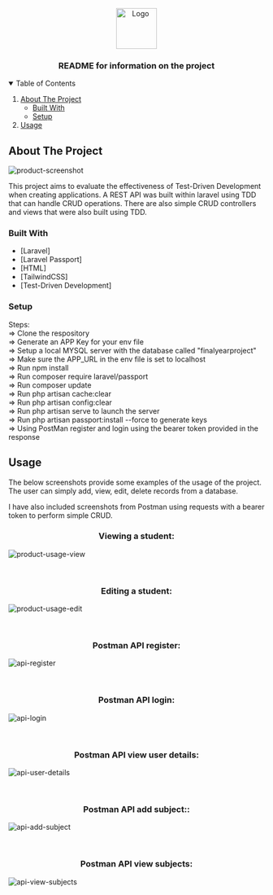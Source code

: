 <p align="center">
  <a href="https://github.com/othneildrew/Best-README-Template">
    <img src="images/logo.png" alt="Logo" width="80" height="80">
  </a>

  <h3 align="center">README for information on the project</h3>  
</p>

<!-- TABLE OF CONTENTS -->
<details open="open">
  <summary>Table of Contents</summary>
  <ol>
    <li>
      <a href="#about-the-project">About The Project</a>
      <ul>
        <li><a href="#built-with">Built With</a></li>
        <li><a href="#setup">Setup</a></li>
      </ul>
    </li>    
    <li><a href="#usage">Usage</a></li>    
  </ol>
</details>



<!-- ABOUT THE PROJECT -->
## About The Project

![product-screenshot][product-screenshot]

This project aims to evaluate the effectiveness of Test-Driven Development when creating applications. A REST API was built within laravel using TDD that can handle CRUD operations. There are also simple CRUD controllers and views that were also built using TDD.

### Built With

* [Laravel]
* [Laravel Passport]
* [HTML]
* [TailwindCSS]
* [Test-Driven Development]

### Setup

Steps: <br>
=> Clone the respository <br>
=> Generate an APP Key for your env file <br>
=> Setup a local MYSQL server with the database called "finalyearproject" <br>
=> Make sure the APP_URL in the env file is set to localhost <br>
=> Run npm install <br>
=> Run composer require laravel/passport <br>
=> Run composer update <br>
=> Run php artisan cache:clear <br>
=> Run php artisan config:clear <br>
=> Run php artisan serve to launch the server <br>
=> Run php artisan passport:install --force to generate keys <br>
=> Using PostMan register and login using the bearer token provided in the response <br>

<!-- USAGE EXAMPLES -->
## Usage

The below screenshots provide some examples of the usage of the project. The user can simply add, view, edit, delete records from a database.

I have also included screenshots from Postman using requests with a bearer token to perform simple CRUD.

<p align="center">
  <h3 align="center">Viewing a student:</h3>  
</p>

![product-usage-view][product-usage-view]

<br>

<p align="center">
  <h3 align="center">Editing a student:</h3>  
</p>

![product-usage-edit][product-usage-edit]

<br>
<p align="center">
  <h3 align="center">Postman API register:</h3>  
</p>

![api-register][api-register]

<br>
<p align="center">
  <h3 align="center">Postman API login:</h3>  
</p>

![api-login][api-login]

<br>
<p align="center">
  <h3 align="center">Postman API view user details:</h3>  
</p>

![api-user-details][api-user-details]

<br>
<p align="center">
  <h3 align="center">Postman API add subject::</h3>  
</p>

![api-add-subject][api-add-subject]

<br>
<p align="center">
  <h3 align="center">Postman API view subjects:</h3>  
</p>

![api-view-subjects][api-view-subjects]

<br>



<!-- MARKDOWN LINKS & IMAGES -->
<!-- https://www.markdownguide.org/basic-syntax/#reference-style-links -->
[product-screenshot]: images/projectScreenshot.jpg
[product-usage-view]: images/projectUsageView.jpg
[product-usage-edit]: images/projectUsageEdit.jpg
[api-register]: images/apiRegister.jpg
[api-login]: images/apiLogin.jpg
[api-user-details]: images/apiShowUser.jpg
[api-add-subject]: images/apiAddSubject.jpg
[api-view-subjects]: images/apiShowSubjects.jpg

